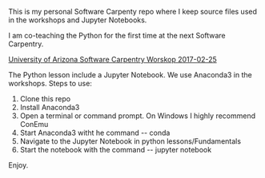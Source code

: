This is my personal Software Carpenty repo where I keep source files used in the workshops and Jupyter Notebooks.

I am co-teaching the Python for the first time at the next Software Carpentry.

[University of Arizona Software Carpentry Worskop 2017-02-25](https://uhilgert.github.io/2017-02-25-CyVerse/)

The Python lesson include a Jupyter Notebook.  We use Anaconda3 in the workshops. Steps to use:

1. Clone this repo
2. Install Anaconda3
3. Open a terminal or command prompt.  On Windows I highly recommend ConEmu
4. Start Anaconda3 witht he command -- conda
5. Navigate to the Jupyter Notebook in python lessons/Fundamentals
6. Start the notebook with the command -- jupyter notebook

Enjoy.
